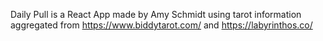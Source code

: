 Daily Pull is a React App made by Amy Schmidt using tarot information aggregated from https://www.biddytarot.com/ and https://labyrinthos.co/